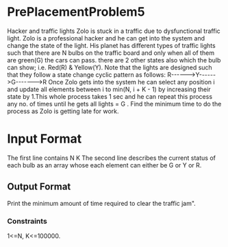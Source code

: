 # PrePlacementProblem5

Hacker and traffic lights Zolo is stuck in a traffic due to dysfunctional traffic light. Zolo is a professional hacker and he can get into the system and change the state of the light. His planet has different types of traffic lights such that there are N bulbs on the traffic board and only when all of them are green(G) the cars can pass. there are 2 other states also which the bulb can show; i.e. Red(R) & Yellow(Y). Note that the lights are designed such that they follow a state change cyclic pattern as follows: 
R------>Y------>G------->R 
Once Zolo gets into the system he can select any position i and update all elements between i to min(N, i + K - 1) by increasing their state by 1.This whole process takes 1 sec and he can repeat this process any no. of times until he gets all lights = G . Find the minimum time to do the process as Zolo is getting late for work. 

<h1>Input Format</h1> The first line contains N K The second line describes the current status of each bulb as an array whose each element can either be G or Y or R. 

<h2>Output Format</h2>
Print the minimum amount of time required to clear the traffic jam". 
<h3>Constraints</h3> 1<=N, K<=100000. 

